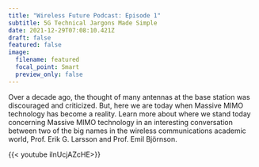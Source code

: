 ```yaml
---
title: "Wireless Future Podcast: Episode 1"
subtitle: 5G Technical Jargons Made Simple
date: 2021-12-29T07:08:10.421Z
draft: false
featured: false
image:
  filename: featured
  focal_point: Smart
  preview_only: false
---
```

Over a decade ago, the thought of many antennas at the base station was discouraged and criticized. But, here we are today when Massive MIMO technology has become a reality. Learn more about where we stand today concerning Massive MIMO technology in an interesting conversation between two of the big names in the wireless communications academic world, Prof. Erik G. Larsson and Prof. Emil Björnson.



<!--StartFragment-->

{{< youtube ilnUcjAZcHE>}}

<!--EndFragment-->